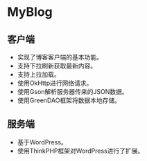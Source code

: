 # MyBlog

## 客户端
- 实现了博客客户端的基本功能。
- 支持下拉刷新获取最新内容。
- 支持上拉加载。
- 使用OkHttp进行网络请求。
- 使用Gson解析服务器传来的JSON数据。
- 使用GreenDAO框架将数据本地存储。

## 服务端

- 基于WordPress。
- 使用ThinkPHP框架对WordPress进行了扩展。